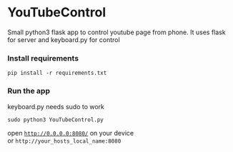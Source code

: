 # YouTubeControl
Small python3 flask app to control youtube page from phone.
It uses flask for server and keyboard.py for control 

### Install requirements
```
pip install -r requirements.txt
```

### Run the app
keyboard.py needs sudo to work
```
sudo python3 YouTubeControl.py
```
open [`http://0.0.0.0:8080/`](http://0.0.0.0:8080/) on your device  
or `http://your_hosts_local_name:8080`
